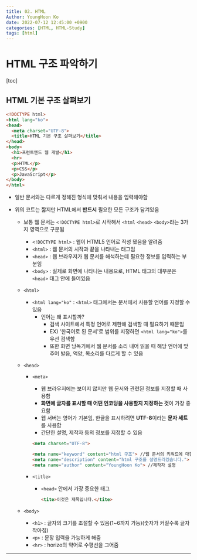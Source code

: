 ```yaml
---
title: 02. HTML
Author: YoungHoon Ko
date: 2022-07-12 12:45:00 +0900
categories: [HTML, HTML-Study]
tags: [html]
---
```


# HTML 구조 파악하기

[toc]

## HTML 기본 구조 살펴보기

~~~html
<!DOCTYPE html>
<html lang="ko">
<head>
  <meta charset="UTF-8">
  <title>HTML 기본 구조 살펴보기</title>
</head>
<body>
  <h1>프런트엔드 웹 개발</h1>
  <hr>
  <p>HTML</p>
  <p>CSS</p>
  <p>JavaScript</p>
</body>
</html>
~~~

- 일반 문서와는 다르게 정해진 형식에 맞춰서 내용을 입력해야함

- 위의 코트는 짧지만 HTML에서 **반드시** 필요한 모든 구조가 담겨있음

  - 보통 웹 문서는 `<!DOCTYPE html>`로 시작해서 `<html` `<head>` `<body>`라는 3가지 영역으로 구분됨
    - `<!DOCTYPE html>` : 웹이 HTML5 언어로 작성 됐음을 알려줌
    - `<html>`  : 웹 문서의 시작과 끝을 나타내는 태그임
    - `<head>`  : 웹 브라우저가 웹 문서를 해석하는데 필요한 정보를 입력하는 부분임
    - `<body>` : 실제로 화면에 나타나는 내용으로, HTML 태그의 대부분은 `<head>` 태그 안에 들어있음
  - `<html>` 
    - `<html lang="ko"` : `<html>` 태그에서는 문서에서 사용할 언어를 지정할 수 있음
      - 언어는 왜 표시할까?
        - 검색 사이트에서 특정 언어로 제한해 검색할 때 필요하기 때문임
        - EX) '한국어로 된 문서'로 범위를 지정하면 `<html lang="ko">`를  우선 검색함
        - 또한 화면 낭독기에서 웹 문서를 소리 내어 읽을 때 해당 언어에 맞추어 발음, 억양, 목소리를 다르게 할 수 있음

  - `<head>` 

    - `<meta>` 

      - 웹 브라우저에는 보이지 않지만 웹 문서와 관련된 정보를 지정할 때 사용함
      - **화면에 글자를 표시할 때 어떤 인코딩을 사용할지 지정하는 것**이  가장 중요함
      - 웹 서버는 영어가 기본임, 한글을 표시하려면 **UTF-8**이라는 **문자 세트**를 사용함
      - 간단한 설명, 제작자 등의 정보를 지정할 수 있음

      ~~~html
      <meta charset="UTF-8">
      
      <meta name="keyword" content="html 구조"> //웹 문서의 키워드에 대한 설명
      <meta name="description" content="html 구조를 설명드리겠습니다."> // 웹 문서 설명 
      <meta name="author" content="YoungHoon Ko"> //제작자 설명
      ~~~

      

    - `<title>`

      - `<head>` 안에서 가장 중요한 태그

        ~~~html
        <tite>이것은 제목입니다.</tite>
        ~~~

  - `<body>` 

    - `<h1>` : 글자의 크기를 조절할 수 있음(1~6까지 가능)(숫자가 커질수록 글자 작아짐)
    - `<p>` : 문장 입력을 가능하게 해줌
    - `<hr>` : horizo의 약어로 수평선을 그어줌

<hr />

